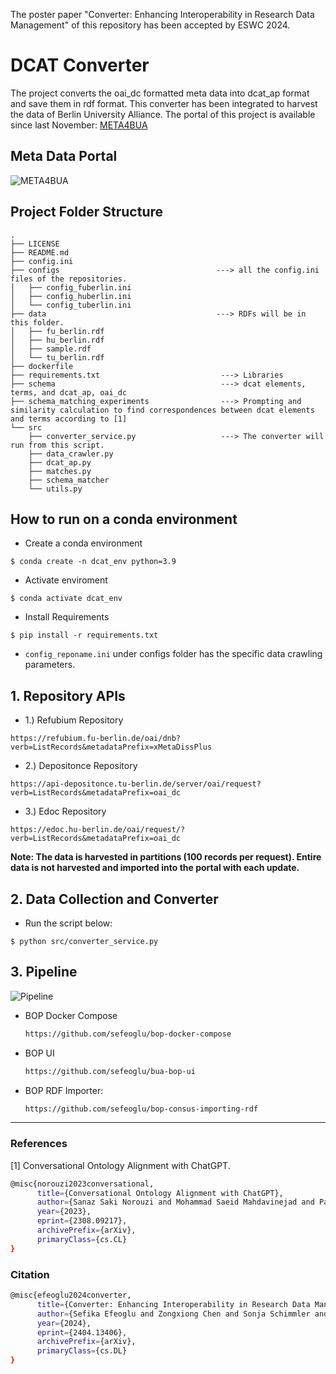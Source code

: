 The poster paper "Converter: Enhancing Interoperability in Research Data Management" of this repository has been accepted by ESWC 2024.

# DCAT Converter
The project converts the oai_dc formatted meta data into dcat_ap format and save them in rdf format.
This converter has been integrated to harvest the data of Berlin University Alliance.
The portal of this project is available since last November: [META4BUA](https://meta4bua.fokus.fraunhofer.de/datasets?locale=en)
## Meta Data Portal
![META4BUA](https://github.com/sefeoglu/dcat-converter/blob/master/doc/bua.png)


## Project Folder Structure
````
.
├── LICENSE
├── README.md
├── config.ini
├── configs                                   ---> all the config.ini files of the repositories.
│   ├── config_fuberlin.ini
│   ├── config_huberlin.ini
│   └── config_tuberlin.ini
├── data                                      ---> RDFs will be in this folder.
│   ├── fu_berlin.rdf
│   ├── hu_berlin.rdf
│   ├── sample.rdf
│   └── tu_berlin.rdf
├── dockerfile
├── requirements.txt                           ---> Libraries
├── schema                                     ---> dcat elements, terms, and dcat_ap, oai_dc
├── schema_matching_experiments                ---> Prompting and similarity calculation to find correspondences between dcat elements and terms according to [1]
└── src
    ├── converter_service.py                   ---> The converter will run from this script.
    ├── data_crawler.py
    ├── dcat_ap.py
    ├── matches.py
    ├── schema_matcher
    └── utils.py
````
## How to run on a conda environment
* Create a conda environment

```
$ conda create -n dcat_env python=3.9
```

* Activate enviroment

```
$ conda activate dcat_env
```
* Install Requirements

```
$ pip install -r requirements.txt
```

*  ```config_reponame.ini``` under configs folder has the specific data crawling parameters.

## 1. Repository APIs


* 1.) Refubium Repository

```
https://refubium.fu-berlin.de/oai/dnb?verb=ListRecords&metadataPrefix=xMetaDissPlus
```

* 2.) Depositonce Repository

```
https://api-depositonce.tu-berlin.de/server/oai/request?verb=ListRecords&metadataPrefix=oai_dc
```
* 3.) Edoc Repository

```
https://edoc.hu-berlin.de/oai/request/?verb=ListRecords&metadataPrefix=oai_dc
```

 **Note: The data is harvested in partitions (100 records per request).  Entire data is not harvested and imported into the portal with each update.**
 
## 2. Data Collection and Converter
* Run the script below:
```
$ python src/converter_service.py
```
## 3. Pipeline
![Pipeline](https://github.com/sefeoglu/dcat-converter/blob/master/doc/bua_converter.png)

* BOP Docker Compose
  ```bash
  https://github.com/sefeoglu/bop-docker-compose
  ```
* BOP UI
  ```bash
  https://github.com/sefeoglu/bua-bop-ui
  ```
* BOP RDF Importer:
  ```bash
  https://github.com/sefeoglu/bop-consus-importing-rdf
  ```


------------------------------------------------------------------
### References
[1] Conversational Ontology Alignment with ChatGPT.
````bash
@misc{norouzi2023conversational,
      title={Conversational Ontology Alignment with ChatGPT}, 
      author={Sanaz Saki Norouzi and Mohammad Saeid Mahdavinejad and Pascal Hitzler},
      year={2023},
      eprint={2308.09217},
      archivePrefix={arXiv},
      primaryClass={cs.CL}
}
````
### Citation
```bash
@misc{efeoglu2024converter,
      title={Converter: Enhancing Interoperability in Research Data Management}, 
      author={Sefika Efeoglu and Zongxiong Chen and Sonja Schimmler and Bianca Wentzel},
      year={2024},
      eprint={2404.13406},
      archivePrefix={arXiv},
      primaryClass={cs.DL}
}
```

